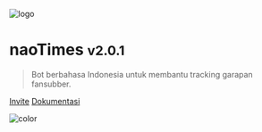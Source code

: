 <!-- _coverpage.md -->

![logo](https://p.n4o.xyz/i/naotimes_ava.png)

# naoTimes <small>v2.0.1</small>

> Bot berbahasa Indonesia untuk membantu tracking garapan fansubber.

[Invite](/invite)
[Dokumentasi](#mulai-dari-sini)

![color](#282828)